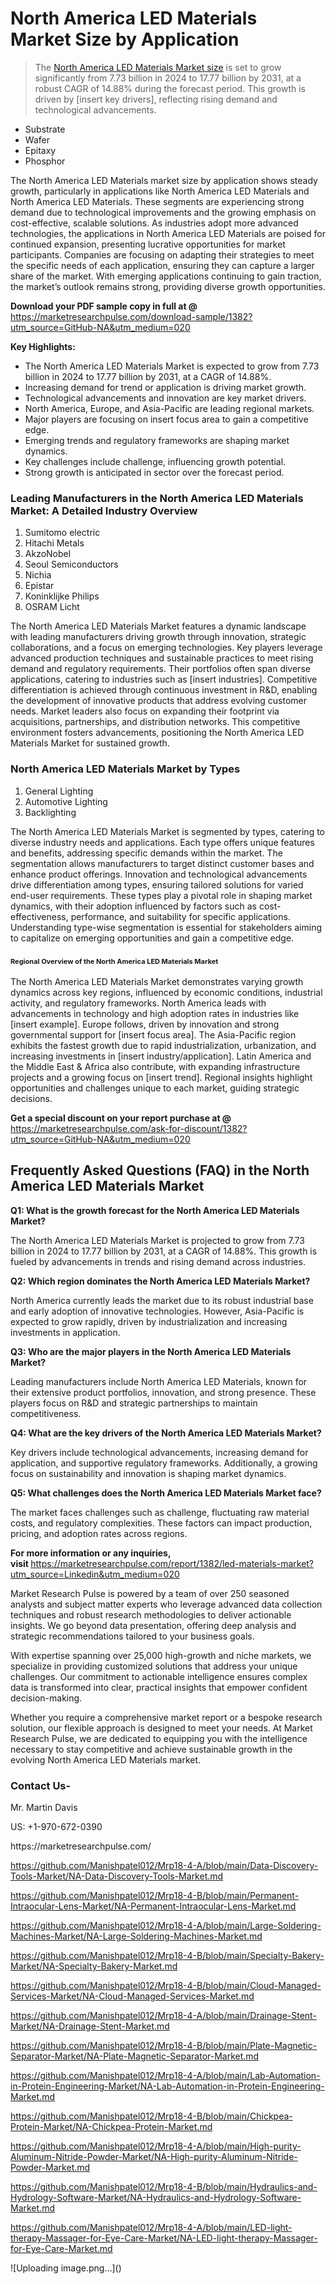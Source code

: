 <h1>North America LED Materials Market&nbsp;Size by Application</h1><blockquote><p>The <a href="https://marketresearchpulse.com/download-sample/1382?utm_source=GitHub-NA&amp;utm_medium=020">North America LED Materials Market size</a> is set to grow significantly from 7.73 billion in 2024 to 17.77 billion by 2031, at a robust CAGR of 14.88% during the forecast period. This growth is driven by [insert key drivers], reflecting rising demand and technological advancements.</p></blockquote><ul><li>Substrate<li> Wafer<li> Epitaxy<li> Phosphor</li></ul><p>The North America LED Materials market size by application shows steady growth, particularly in applications like North America LED Materials and North America LED Materials. These segments are experiencing strong demand due to technological improvements and the growing emphasis on cost-effective, scalable solutions. As industries adopt more advanced technologies, the applications in North America LED Materials are poised for continued expansion, presenting lucrative opportunities for market participants. Companies are focusing on adapting their strategies to meet the specific needs of each application, ensuring they can capture a larger share of the market. With emerging applications continuing to gain traction, the market’s outlook remains strong, providing diverse growth opportunities.</p><p><strong>Download your PDF sample copy in full at @ </strong><a href="https://marketresearchpulse.com/download-sample/1382?utm_source=GitHub-NA&amp;utm_medium=020">https://marketresearchpulse.com/download-sample/1382?utm_source=GitHub-NA&amp;utm_medium=020</a></p><p><strong>Key Highlights: </strong></p><ul><li>The North America LED Materials Market is expected to grow from 7.73 billion in 2024 to 17.77 billion by 2031, at a CAGR of 14.88%.</li><li>Increasing demand for trend or application is driving market growth.</li><li>Technological advancements and innovation are key market drivers.</li><li>North America, Europe, and Asia-Pacific are leading regional markets.</li><li>Major players are focusing on insert focus area to gain a competitive edge.</li><li>Emerging trends and regulatory frameworks are shaping market dynamics.</li><li>Key challenges include challenge, influencing growth potential.</li><li>Strong growth is anticipated in sector over the forecast period.</li></ul><h3>Leading Manufacturers in the North America LED Materials Market: A Detailed Industry Overview</h3><ol><li>Sumitomo electric</li><li>Hitachi Metals</li><li>AkzoNobel</li><li>Seoul Semiconductors</li><li>Nichia</li><li>Epistar</li><li>Koninklijke Philips</li><li>OSRAM Licht</li></ol><div class="flex max-w-full flex-col flex-grow"><div class="min-h-8 text-message flex w-full flex-col items-end gap-2 whitespace-normal break-words [.text-message+&amp;]:mt-5" dir="auto" data-message-author-role="assistant" data-message-id="fd8432e4-4910-450d-b182-61b7bfb0a01f" data-message-model-slug="gpt-4o"><div class="flex w-full flex-col gap-1 empty:hidden first:pt-[3px]"><div class="markdown prose w-full break-words dark:prose-invert light"><p>The North America LED Materials Market features a dynamic landscape with leading manufacturers driving growth through innovation, strategic collaborations, and a focus on emerging technologies. Key players leverage advanced production techniques and sustainable practices to meet rising demand and regulatory requirements. Their portfolios often span diverse applications, catering to industries such as [insert industries]. Competitive differentiation is achieved through continuous investment in R&amp;D, enabling the development of innovative products that address evolving customer needs. Market leaders also focus on expanding their footprint via acquisitions, partnerships, and distribution networks. This competitive environment fosters advancements, positioning the North America LED Materials Market for sustained growth.</p></div></div></div></div><h3>North America LED Materials Market by Types</h3><ol><li>General Lighting<li> Automotive Lighting<li> Backlighting</li></ol><div class="flex max-w-full flex-col flex-grow"><div class="min-h-8 text-message flex w-full flex-col items-end gap-2 whitespace-normal break-words [.text-message+&amp;]:mt-5" dir="auto" data-message-author-role="assistant" data-message-id="084470be-0bb7-4664-bddf-5156b4f41249" data-message-model-slug="gpt-4o-mini"><div class="flex w-full flex-col gap-1 empty:hidden first:pt-[3px]"><div class="markdown prose w-full break-words dark:prose-invert light"><p>The North America LED Materials Market is segmented by types, catering to diverse industry needs and applications. Each type offers unique features and benefits, addressing specific demands within the market. The segmentation allows manufacturers to target distinct customer bases and enhance product offerings. Innovation and technological advancements drive differentiation among types, ensuring tailored solutions for varied end-user requirements. These types play a pivotal role in shaping market dynamics, with their adoption influenced by factors such as cost-effectiveness, performance, and suitability for specific applications. Understanding type-wise segmentation is essential for stakeholders aiming to capitalize on emerging opportunities and gain a competitive edge.</p></div></div></div></div><h3><span style="font-size: 11px;">Regional Overview of the North America LED Materials Market</span></h3><div class="flex max-w-full flex-col flex-grow"><div class="min-h-8 text-message flex w-full flex-col items-end gap-2 whitespace-normal break-words [.text-message+&amp;]:mt-5" dir="auto" data-message-author-role="assistant" data-message-id="e9038762-ce64-4e30-91c9-9bd413514231" data-message-model-slug="gpt-4o-mini"><div class="flex w-full flex-col gap-1 empty:hidden first:pt-[3px]"><div class="markdown prose w-full break-words dark:prose-invert light"><p>The North America LED Materials Market demonstrates varying growth dynamics across key regions, influenced by economic conditions, industrial activity, and regulatory frameworks. North America leads with advancements in technology and high adoption rates in industries like [insert example]. Europe follows, driven by innovation and strong governmental support for [insert focus area]. The Asia-Pacific region exhibits the fastest growth due to rapid industrialization, urbanization, and increasing investments in [insert industry/application]. Latin America and the Middle East &amp; Africa also contribute, with expanding infrastructure projects and a growing focus on [insert trend]. Regional insights highlight opportunities and challenges unique to each market, guiding strategic decisions.</p></div></div></div></div><p><strong>Get a special discount on your report purchase at @ </strong><a href="https://marketresearchpulse.com/ask-for-discount/1382?utm_source=GitHub-NA&amp;utm_medium=020">https://marketresearchpulse.com/ask-for-discount/1382?utm_source=GitHub-NA&amp;utm_medium=020</a></p><h2>Frequently Asked Questions (FAQ) in the North America LED Materials Market</h2><p><strong>Q1: What is the growth forecast for the North America LED Materials Market?</strong></p><p>The North America LED Materials Market is projected to grow from 7.73 billion in 2024 to 17.77 billion by 2031, at a CAGR of 14.88%. This growth is fueled by advancements in trends and rising demand across industries.</p><p><strong>Q2: Which region dominates the North America LED Materials Market?</strong></p><p>North America currently leads the market due to its robust industrial base and early adoption of innovative technologies. However, Asia-Pacific is expected to grow rapidly, driven by industrialization and increasing investments in application.</p><p><strong>Q3: Who are the major players in the North America LED Materials Market?</strong></p><p>Leading manufacturers include North America LED Materials, known for their extensive product portfolios, innovation, and strong presence. These players focus on R&amp;D and strategic partnerships to maintain competitiveness.</p><p><strong>Q4: What are the key drivers of the North America LED Materials Market?</strong></p><p>Key drivers include technological advancements, increasing demand for application, and supportive regulatory frameworks. Additionally, a growing focus on sustainability and innovation is shaping market dynamics.</p><p><strong>Q5: What challenges does the North America LED Materials Market face?</strong></p><p>The market faces challenges such as challenge, fluctuating raw material costs, and regulatory complexities. These factors can impact production, pricing, and adoption rates across regions.</p><p><strong>For more information or any inquiries, visit&nbsp;</strong><a href="https://marketresearchpulse.com/report/1382/led-materials-market?utm_source=Linkedin&utm_medium=020">https://marketresearchpulse.com/report/1382/led-materials-market?utm_source=Linkedin&utm_medium=020</a></p><p>Market Research Pulse is powered by a team of over 250 seasoned analysts and subject matter experts who leverage advanced data collection techniques and robust research methodologies to deliver actionable insights. We go beyond data presentation, offering deep analysis and strategic recommendations tailored to your business goals.</p><p>With expertise spanning over 25,000 high-growth and niche markets, we specialize in providing customized solutions that address your unique challenges. Our commitment to actionable intelligence ensures complex data is transformed into clear, practical insights that empower confident decision-making.</p><p>Whether you require a comprehensive market report or a bespoke research solution, our flexible approach is designed to meet your needs. At Market Research Pulse, we are dedicated to equipping you with the intelligence necessary to stay competitive and achieve sustainable growth in the evolving North America LED Materials market.</p><h3><strong>Contact Us-</strong></h3><p>Mr. Martin Davis</p><p>US: +1-970-672-0390</p><p>https://marketresearchpulse.com/</p><p><a href="https://github.com/Manishpatel012/Mrp18-4-A/blob/main/Data-Discovery-Tools-Market/NA-Data-Discovery-Tools-Market.md">https://github.com/Manishpatel012/Mrp18-4-A/blob/main/Data-Discovery-Tools-Market/NA-Data-Discovery-Tools-Market.md</a></p><p><a href="https://github.com/Manishpatel012/Mrp18-4-B/blob/main/Permanent-Intraocular-Lens-Market/NA-Permanent-Intraocular-Lens-Market.md">https://github.com/Manishpatel012/Mrp18-4-B/blob/main/Permanent-Intraocular-Lens-Market/NA-Permanent-Intraocular-Lens-Market.md</a></p><p><a href="https://github.com/Manishpatel012/Mrp18-4-A/blob/main/Large-Soldering-Machines-Market/NA-Large-Soldering-Machines-Market.md">https://github.com/Manishpatel012/Mrp18-4-A/blob/main/Large-Soldering-Machines-Market/NA-Large-Soldering-Machines-Market.md</a></p><p><a href="https://github.com/Manishpatel012/Mrp18-4-B/blob/main/Specialty-Bakery-Market/NA-Specialty-Bakery-Market.md">https://github.com/Manishpatel012/Mrp18-4-B/blob/main/Specialty-Bakery-Market/NA-Specialty-Bakery-Market.md</a></p><p><a href="https://github.com/Manishpatel012/Mrp18-4-B/blob/main/Cloud-Managed-Services-Market/NA-Cloud-Managed-Services-Market.md">https://github.com/Manishpatel012/Mrp18-4-B/blob/main/Cloud-Managed-Services-Market/NA-Cloud-Managed-Services-Market.md</a></p><p><a href="https://github.com/Manishpatel012/Mrp18-4-A/blob/main/Drainage-Stent-Market/NA-Drainage-Stent-Market.md">https://github.com/Manishpatel012/Mrp18-4-A/blob/main/Drainage-Stent-Market/NA-Drainage-Stent-Market.md</a></p><p><a href="https://github.com/Manishpatel012/Mrp18-4-B/blob/main/Plate-Magnetic-Separator-Market/NA-Plate-Magnetic-Separator-Market.md">https://github.com/Manishpatel012/Mrp18-4-B/blob/main/Plate-Magnetic-Separator-Market/NA-Plate-Magnetic-Separator-Market.md</a></p><p><a href="https://github.com/Manishpatel012/Mrp18-4-A/blob/main/Lab-Automation-in-Protein-Engineering-Market/NA-Lab-Automation-in-Protein-Engineering-Market.md">https://github.com/Manishpatel012/Mrp18-4-A/blob/main/Lab-Automation-in-Protein-Engineering-Market/NA-Lab-Automation-in-Protein-Engineering-Market.md</a></p><p><a href="https://github.com/Manishpatel012/Mrp18-4-B/blob/main/Chickpea-Protein-Market/NA-Chickpea-Protein-Market.md">https://github.com/Manishpatel012/Mrp18-4-B/blob/main/Chickpea-Protein-Market/NA-Chickpea-Protein-Market.md</a></p><p><a href="https://github.com/Manishpatel012/Mrp18-4-A/blob/main/High-purity-Aluminum-Nitride-Powder-Market/NA-High-purity-Aluminum-Nitride-Powder-Market.md">https://github.com/Manishpatel012/Mrp18-4-A/blob/main/High-purity-Aluminum-Nitride-Powder-Market/NA-High-purity-Aluminum-Nitride-Powder-Market.md</a></p><p><a href="https://github.com/Manishpatel012/Mrp18-4-B/blob/main/Hydraulics-and-Hydrology-Software-Market/NA-Hydraulics-and-Hydrology-Software-Market.md">https://github.com/Manishpatel012/Mrp18-4-B/blob/main/Hydraulics-and-Hydrology-Software-Market/NA-Hydraulics-and-Hydrology-Software-Market.md</a></p><p><a href="https://github.com/Manishpatel012/Mrp18-4-A/blob/main/LED-light-therapy-Massager-for-Eye-Care-Market/NA-LED-light-therapy-Massager-for-Eye-Care-Market.md">https://github.com/Manishpatel012/Mrp18-4-A/blob/main/LED-light-therapy-Massager-for-Eye-Care-Market/NA-LED-light-therapy-Massager-for-Eye-Care-Market.md</a></p>
![Uploading image.png…]()
